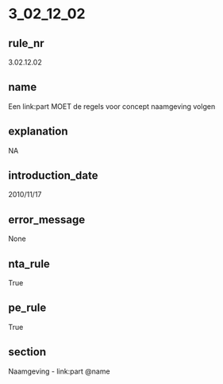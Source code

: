 # 3_02_12_02

## rule_nr
3.02.12.02

## name
Een link:part MOET de regels voor concept naamgeving volgen

## explanation
NA

## introduction_date
2010/11/17

## error_message
None

## nta_rule
True

## pe_rule
True

## section
Naamgeving - link:part @name

